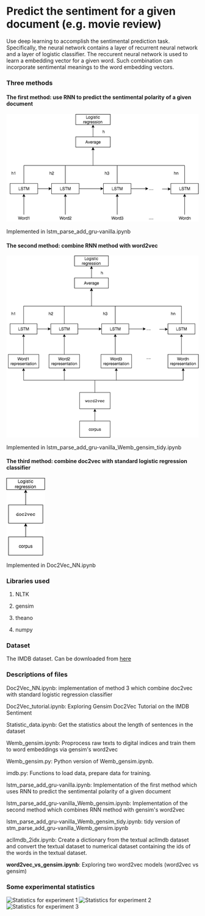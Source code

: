 # Predict the sentiment for a given document (e.g. movie review)

Use deep learning to accomplish the sentimental prediction task. Specifically, the neural network contains a layer of recurrent neural network and a layer of logistic classifier. The reccurent neural network is used to learn a embedding vector for a given word. Such combination can incorporate sentimental meanings to the word embedding vectors.

### Three methods

#### The first method: use RNN to predict the sentimental polarity of a given document  

![Method 1 graph](https://raw.githubusercontent.com/lifa08/Predicting-sentiment-for-a-given-movie-review/develop/LSTM.png)

Implemented in lstm_parse_add_gru-vanilla.ipynb

#### The second method: combine RNN method with word2vec

![Method 2 graph](LSTM_Wordembedding.png)

Implemented in lstm_parse_add_gru-vanilla_Wemb_gensim_tidy.ipynb


#### The third method: combine doc2vec with standard logistic regression classifier

![Method 3 graph](doc2vec.png)

Implemented in Doc2Vec_NN.ipynb

### Libraries used

1. NLTK

2. gensim

3. theano

4. numpy

### Dataset
The IMDB dataset. Can be downloaded from [here](http://ai.stanford.edu/~amaas/data/sentiment/.)

### Descriptions of files

Doc2Vec_NN.ipynb: implementation of method 3 which combine doc2vec with standard logistic regression classifier

Doc2Vec_tutorial.ipynb: Exploring Gensim Doc2Vec Tutorial on the IMDB Sentiment 

Statistic_data.ipynb: Get the statistics about the length of sentences in the dataset

Wemb_gensim.ipynb: Proprocess raw texts to digital indices and train them to word embeddings via gensim's word2vec

Wemb_gensim.py: Python version of Wemb_gensim.ipynb.

imdb.py: Functions to load data, prepare data for training.

lstm_parse_add_gru-vanilla.ipynb: Implementation of the first method which uses RNN to predict the sentimental polarity of a given document

lstm_parse_add_gru-vanilla_Wemb_gensim.ipynb: Implementation of the second method which combines RNN method with gensim's word2vec

lstm_parse_add_gru-vanilla_Wemb_gensim_tidy.ipynb: tidy version of stm_parse_add_gru-vanilla_Wemb_gensim.ipynb

aclImdb_2idx.ipynb: Create a dictionary from the textual aclImdb dataset and convert the textual dataset to numerical dataset containing the ids of the words in the textual dataset.

**word2vec_vs_gensim.ipynb**: Exploring two word2vec models (word2vec vs gensim)

### Some experimental statistics

![Statistics for experiment 1](experiment1.png|width=200)
![Statistics for experiment 2](experiment2.png|width=200)
![Statistics for experiment 3](experiment3.png|width=200)